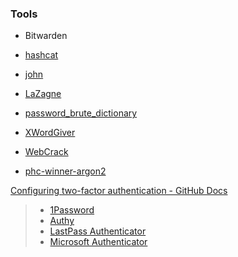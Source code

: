 ### Tools

- Bitwarden

- [hashcat](https://github.com/hashcat/hashcat)

- [john](https://github.com/openwall/john)

- [LaZagne](https://github.com/AlessandroZ/LaZagne)

- [password_brute_dictionary](https://github.com/huyuanzhi2/password_brute_dictionary)

- [XWordGiver](https://github.com/katahiromz/XWordGiver)

- [WebCrack](https://github.com/yzddmr6/WebCrack)

- [phc-winner-argon2](https://github.com/p-h-c/phc-winner-argon2)

[Configuring two-factor authentication - GitHub Docs](https://docs.github.com/en/authentication/securing-your-account-with-two-factor-authentication-2fa/configuring-two-factor-authentication)

> - [1Password](https://support.1password.com/one-time-passwords/)
> - [Authy](https://authy.com/guides/github/)
> - [LastPass Authenticator](https://lastpass.com/auth/)
> - [Microsoft Authenticator](https://www.microsoft.com/en-us/account/authenticator/)
